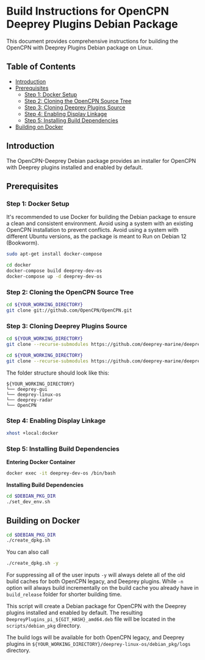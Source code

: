 <!-- omit in toc -->
# Build Instructions for OpenCPN Deeprey Plugins Debian Package

This document provides comprehensive instructions for building the OpenCPN with Deeprey Plugins Debian package on Linux.

<!-- omit in toc -->
## Table of Contents
- [Introduction](#introduction)
- [Prerequisites](#prerequisites)
  - [Step 1: Docker Setup](#step-1-docker-setup)
  - [Step 2: Cloning the OpenCPN Source Tree](#step-2-cloning-the-opencpn-source-tree)
  - [Step 3: Cloning Deeprey Plugins Source](#step-3-cloning-deeprey-plugins-source)
  - [Step 4: Enabling Display Linkage](#step-4-enabling-display-linkage)
  - [Step 5: Installing Build Dependencies](#step-5-installing-build-dependencies)
- [Building on Docker](#building-on-docker)

## Introduction
The OpenCPN-Deeprey Debian package provides an installer for OpenCPN with Deeprey plugins installed and enabled by default.

## Prerequisites

### Step 1: Docker Setup

It's recommended to use Docker for building the Debian package to ensure a clean and consistent environment. Avoid using a system with an existing OpenCPN installation to prevent conflicts. Avoid using a system with different Ubuntu versions, as the package is meant to Run on Debian 12 (Bookworm).

```bash
sudo apt-get install docker-compose

cd docker
docker-compose build deeprey-dev-os
docker-compose up -d deeprey-dev-os
```

### Step 2: Cloning the OpenCPN Source Tree
```bash
cd ${YOUR_WORKING_DIRECTORY}
git clone git://github.com/OpenCPN/OpenCPN.git
```

### Step 3: Cloning Deeprey Plugins Source
```bash
cd ${YOUR_WORKING_DIRECTORY}
git clone --recurse-submodules https://github.com/deeprey-marine/deeprey-radar.git
```

```bash
cd ${YOUR_WORKING_DIRECTORY}
git clone --recurse-submodules https://github.com/deeprey-marine/deeprey-gui.git
```

The folder structure should look like this:
```
${YOUR_WORKING_DIRECTORY}
└── deeprey-gui
└── deeprey-linux-os
└── deeprey-radar
└── OpenCPN
```

### Step 4: Enabling Display Linkage
```bash
xhost +local:docker
```

### Step 5: Installing Build Dependencies

**Entering Docker Container**
```bash
docker exec -it deeprey-dev-os /bin/bash
```

**Installing Build Dependencies**
```bash
cd $DEBIAN_PKG_DIR
./set_dev_env.sh
```

## Building on Docker

```bash
cd $DEBIAN_PKG_DIR
./create_dpkg.sh
```

You can also call
```bash
./create_dpkg.sh -y
```
For suppressing all of the user inputs `-y` will always delete all of the old build caches for both OpenCPN legacy, and Deeprey plugins. While `-n` option will always build incrementally on the build cache you already have in `build_release` folder for shorter building time.

This script will create a Debian package for OpenCPN with the Deeprey plugins installed and enabled by default. The resulting `DeepreyPlugins_pi_${GIT_HASH}_amd64.deb` file will be located in the `scripts/debian_pkg` directory.

The build logs will be available for both OpenCPN legacy, and Deeprey plugins in `${YOUR_WORKING_DIRECTORY}/deeprey-linux-os/debian_pkg/logs` directory.
